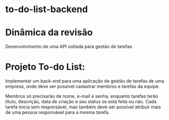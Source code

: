 # to-do-list-backend

# Dinâmica da revisão

Desenvolvimento de uma API voltada para gestão de tarefas.

# Projeto To-do List:

Implementar um back-end para uma aplicação de gestão de tarefas de uma empresa, onde deve ser possível cadastrar membros e tarefas da equipe.

Membros só precisarão de nome, e-mail e senha, enquanto tarefas terão título, descrição, data de criação e seu status se está feita ou não. Cada tarefa inicia sem responsável, mas também deve ser possível atribuir mais de uma pessoa responsável para a mesma tarefa.